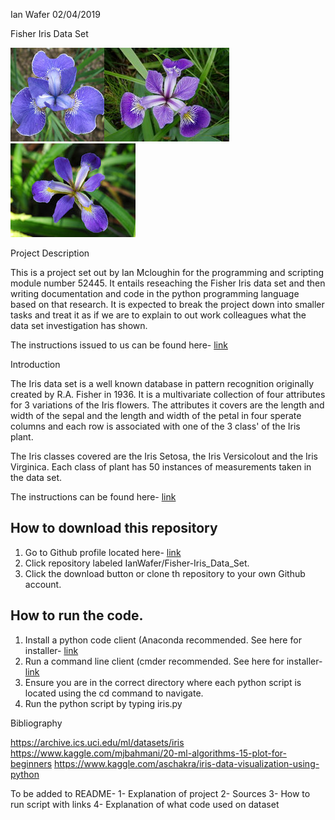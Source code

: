 Ian Wafer
02/04/2019

Fisher Iris Data Set

![Iris Flower](/images/irissetosa(Resized).jpg)![Iris Flower](/images/irisversicolor(Resized).jpg)![Iris Flower](/images/irisvirginica(Resized).jpg)

Project Description

This is a project set out by Ian Mcloughin for the programming and scripting module number 52445.  It entails reseaching the Fisher Iris data set and then writing documentation and code in the python programming language based on that research. It is expected to break the project down into smaller tasks and treat it as if we are to explain to out work colleagues what the data set investigation has shown.

The instructions issued to us can be found here- [link](https://github.com/ianmcloughlin/project-pands/raw/master/project.pdf)

Introduction

The Iris data set is a well known database in pattern recognition originally created by R.A. Fisher in 1936. It is a multivariate collection of four attributes for 3 variations of the Iris flowers. The attributes it covers are the length and width of the sepal and the length and width of the petal in four sperate columns and each row is associated with one of the 3 class' of the Iris plant. 

The Iris classes covered are the Iris Setosa, the Iris Versicolout and the Iris Virginica. Each class of plant has 50 instances of measurements taken in the data set. 

The instructions can be found here- [link](https://github.com/ianmcloughlin/project-pands/raw/master/project.pdf)

## How to download this repository
1. Go to Github profile located here- [link](https://github.com/IanWafer)
2. Click repository labeled IanWafer/Fisher-Iris_Data_Set.
3. Click the download button or clone th repository to your own Github account.

## How to run the code.
1. Install a python code client (Anaconda recommended. See here for installer- [link](https://www.anaconda.com/distribution/)
2. Run a command line client (cmder recommended. See here for installer- [link](https://github.com/cmderdev/cmder/releases/download/v1.3.11/cmder.zip)
3. Ensure you are in the correct directory where each python script is located using the cd command to navigate.
4. Run the python script by typing iris.py


Bibliography

https://archive.ics.uci.edu/ml/datasets/iris
https://www.kaggle.com/mjbahmani/20-ml-algorithms-15-plot-for-beginners
https://www.kaggle.com/aschakra/iris-data-visualization-using-python


To be added to README-
1- Explanation of project
2- Sources
3- How to run script with links
4- Explanation of what code used on dataset
